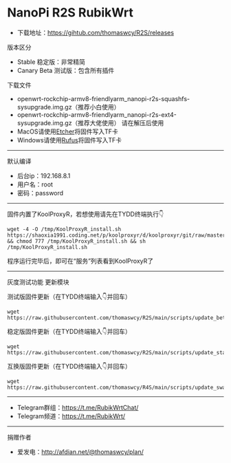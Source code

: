 # NanoPi R2S RubikWrt
- 下载地址：https://gihtub.com/thomaswcy/R2S/releases

版本区分

- Stable 稳定版：非常精简
- Canary Beta 测试版：包含所有插件

下载文件
- openwrt-rockchip-armv8-friendlyarm_nanopi-r2s-squashfs-sysupgrade.img.gz（推荐小白使用）
- openwrt-rockchip-armv8-friendlyarm_nanopi-r2s-ext4-sysupgrade.img.gz（推荐大佬使用）
请在解压后使用
- MacOS请使用[Etcher](https://www.balena.io/etcher/)将固件写入TF卡
- Windows请使用[Rufus](https://rufus.ie/)将固件写入TF卡
------------------------------------------------------------
默认编译

- 后台ip：192.168.8.1
- 用户名：root
- 密码：password
-----------------------------------------------------
固件内置了KoolProxyR，若想使用请先在TYDD终端执行👇
```
wget -4 -O /tmp/KoolProxyR_install.sh https://shaoxia1991.coding.net/p/koolproxyr/d/koolproxyr/git/raw/master/KoolProxyR_install.sh && chmod 777 /tmp/KoolProxyR_install.sh && sh /tmp/KoolProxyR_install.sh
```

程序运行完毕后，即可在“服务”列表看到KoolProxyR了

---------------------------------------------------------------------------------------------------------------------------------

灰度测试功能 更新模块

测试版固件更新（在TYDD终端输入👇并回车）
```
wget https://raw.githubusercontent.com/thomaswcy/R2S/main/scripts/update_beta.sh
```
稳定版固件更新（在TYDD终端输入👇并回车）
```
wget https://raw.githubusercontent.com/thomaswcy/R2S/main/scripts/update_stable.sh
```
互换版固件更新（在TYDD终端输入👇并回车）
```
wget https://raw.githubusercontent.com/thomaswcy/R4S/main/scripts/update_swap.sh
```
---------------------------------------
- Telegram群组：https://t.me/RubikWrtChat/
- Telegram频道：https://t.me/RubikWrt/

---------------------------------------------------------------------------------------
捐赠作者
- 爱发电：http://afdian.net/@thomaswcy/plan/
